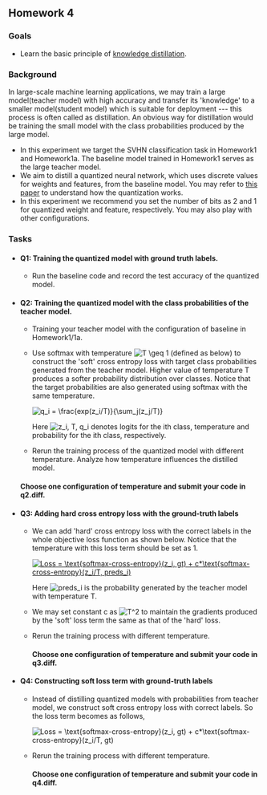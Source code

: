 ## Homework 4  

### Goals
 * Learn the basic principle of [knowledge distillation](https://arxiv.org/abs/1503.02531).
### Background
In large-scale machine learning applications, we may train a large model(teacher model) with high accuracy and transfer its 'knowledge' to a smaller model(student model) which is suitable for deployment --- this process is often called as distillation. An obvious way for distillation would be training the small model with the class probabilities produced by the large model.

* In this experiment we target the SVHN classification task in Homework1 and Homework1a. The baseline model trained in Homework1 serves as the large teacher model. 
* We aim to distill a quantized neural network, which uses discrete values for weights and features, from the baseline model. You may refer to [this paper](https://arxiv.org/abs/1606.06160) to understand how the quantization works.  
* In this experiment we recommend you set the number of bits as 2 and 1 for quantized weight and feature, respectively. You may also play with other configurations.


### Tasks

- #### Q1: Training the quantized model with ground truth labels.
  - Run the baseline code and record the test accuracy of the quantized model.

- #### Q2: Training the quantized model with the class probabilities of the teacher model.
   - Training your teacher model with the configuration of baseline in Homework1/1a.
   - Use softmax with temperature <img src="https://latex.codecogs.com/gif.latex?T&space;\geq&space;1" title="T \geq 1" /> (defined as below) to construct the 'soft' cross entropy loss with target class probabilities generated from the teacher model. Higher value of temperature T produces a softer probability distribution over classes.
Notice that the target probabilities are also generated using softmax with the same temperature.

       <img src="https://latex.codecogs.com/gif.latex?q_i&space;=&space;\frac{exp(z_i/T)}{\sum_j(z_j/T)}" title="q_i = \frac{exp(z_i/T)}{\sum_j(z_j/T)}" />

       Here <img src="https://latex.codecogs.com/gif.latex?z_i,&space;T,&space;q_i" title="z_i, T, q_i" />  denotes logits for the ith class, temperature and probability for the ith class, respectively.     
   - Rerun the training process of the quantized model with different temperature. Analyze how temperature influences the distilled model.
    #### Choose one configuration of temperature and submit your code in q2.diff.

- #### Q3: Adding hard cross entropy loss with the ground-truth labels
   -  We can add 'hard' cross entropy loss with the correct labels in the whole objective loss function as shown below. Notice that the temperature with this loss term should be set as 1. 
      
      <a href="https://www.codecogs.com/eqnedit.php?latex=Loss&space;=&space;\text{softmax-cross-entropy}(z_i,&space;gt)&space;&plus;&space;c*\text{softmax-cross-entropy}(z_i/T,&space;preds_i)" target="_blank"><img src="https://latex.codecogs.com/png.latex?Loss&space;=&space;\text{softmax-cross-entropy}(z_i,&space;gt)&space;&plus;&space;c*\text{softmax-cross-entropy}(z_i/T,&space;preds_i)" title="Loss = \text{softmax-cross-entropy}(z_i, gt) + c*\text{softmax-cross-entropy}(z_i/T, preds_i)" /></a>
     
      Here  <img src="https://latex.codecogs.com/gif.latex?preds_i" title="preds_i" /> is the  probability generated by the teacher model with temperature T.
   - We may set constant c as <img src="https://latex.codecogs.com/gif.latex?T^2" title="T^2" /> to maintain the gradients produced by the 'soft' loss term the same as that of the 'hard' loss.
   - Rerun the training process with different temperature.
     #### Choose one configuration of temperature and submit your code in q3.diff.


- #### Q4: Constructing soft loss term with ground-truth labels 
  - Instead of distilling quantized models with probabilities from teacher model,  we construct soft cross entropy loss with correct labels. So the loss term becomes as follows, 
 
     <img src="https://latex.codecogs.com/gif.latex?Loss&space;=&space;\text{softmax-cross-entropy}(z_i,&space;gt)&space;&plus;&space;c*\text{softmax-cross-entropy}(z_i/T,&space;gt)" title="Loss = \text{softmax-cross-entropy}(z_i, gt) + c*\text{softmax-cross-entropy}(z_i/T, gt)" />
  - Rerun the training process with different temperature.
    
    #### Choose one configuration of temperature and submit your code in q4.diff.
